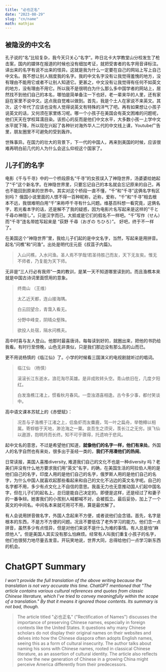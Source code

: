 ```yaml
---
title: "必也正名"
date: "2023-08-29"
slug: "cn/name"
math: mathjax
---
```

## 被隐没的中文名

孔子说的“名”比较复杂，我今天只关心“名字”。昨日北卡大学教堂山分校发生了枪击案，国内的媒体在报道的时候也没有细加考证，就把受害者的名字用音译标注。译出来的名字有说不出来的怪异。这就是我为什么一定要在自己的网站上写上自己中文名。我不想让别人揣度我的名字。我的中文名字没有让我觉得羞愧的地方，没有理由不能用它或者不让别人知道它。更甚之，中文没有让我觉得有任何不如英文的地方，没有理由不用它。所以我不是很明白为什么那么多中国学者的网站上，居然找不到他们自己的本名，哪怕是简单备注一下也好。老一辈来华的人里，还有家庭在家里不说中文。这点我自觉难以做到。首先，我是个土人在家说不来英文。其次，这个年代了应该也没有人觉得说英文有特殊的洋气了吧。再有如果想让小孩子说英文的话，又何须在家里练习呢。哪一个小孩子在美国会有英文困难的问题呢，他们天天在学校耳濡目染。该担心的反而是他们中文水平，大多数小孩一上学中文水平就下降，所以现在兴起了各种针对海外华人二代的中文线上课，Youtube广告里，朋友圈里不可避免的受到轰炸。

世殊事异。在国力的壮大的背景下，下一代的中国人，再来到美国的时候，应该很难再明白前几代的人为什么会这么仰视这个国家了。 

## 儿子们的名字

电影《千与千寻》中的一个桥段原名“千寻”的女孩误入了神隐世界，汤婆婆给她起了“千”这个新名字。在神隐世界里，只要忘记自己的本名就会忘记原来的自己，再也不能回到原来的世界中。其实对这个桥段一直不懂，“千”和“千寻”这俩名字有区别吗？ 俄国小说里面的人恨不得一百种昵称，近称，爱称，“千”和“千寻”相去根本不远，我很难明白用“千”来称呼千寻有什么问题。维基百科想一看究竟，这俩名字，若光看本字的话，还是解不了我的疑惑，因为电影片名写起来是这样的"千と千尋の神隠し"。只是汉字而已。大抵或是它们的假名不一样吧。“千”写作（せん）而“千寻”连名带姓写起来是 “荻野 千尋（おぎの ちひろ）”。 好吧，终于不一样了。

在美国这个“神隐世界”里，我给儿子们起的是中文名字，当然，写起来是用拼音。起名“问樵”和“问渔”。出处是明代庄元臣《叔苴子内篇》。

<blockquote>
    入山问樵，入水问渔。圣人焉不学哉!若圣待胜己而友，天下无友矣。惟无不师者，乃复能为天下师。
</blockquote>
无非是“三人行必有我师”一类的教训，是某一天不知道哪里读到的。而且渔樵本来就是中国古诗词里面惯用的意象。

<blockquote> 
  <p> 终南山 （王维）
  <p> 太乙近天都，连山接海隅。
  <p> 白云回望合，青霭入看无。
  <p> 分野中峰变，阴晴众壑殊。
  <p> 欲投人处宿，隔水问樵夫。
  <p>   
</blockquote>
高中时喜与友人登山。他那时最喜唐诗。每每读到好的，就圈出来，把他的书扔给我看。有时行至傍晚，山色无非类似，只是我们那边没有那么高的山而已。

更不用说杨慎的《临江仙》了。小学的时候看三国演义的电视剧就听过的唱词。

<blockquote> 
  <p> 临江仙 （杨慎）
  <p> 滚滚长江东逝水，浪花淘尽英雄。是非成败转头空。青山依旧在，几度夕阳红。
  <p> 白发渔樵江渚上，惯看秋月春风。一壶浊酒喜相逢。古今多少事，都付笑谈中。
</blockquote>
高中语文课本苏轼上的《赤壁赋》：
<blockquote>
    况吾与子渔樵于江渚之上，侣鱼虾而友麋鹿，驾一叶之扁舟，举匏樽以相属。寄蜉蝣于天地，渺沧海之一粟。哀吾生之须臾，羡长江之无穷。挟飞仙以遨游，抱明月而长终。知不可乎骤得，托遗响于悲风。
</blockquote>

起中文名的意思，不过是希望他们知道，**就像他们的名字一样，他们有来处**。外国人的名字自然也有来处，很多出于圣经一类的，**我们不用凑他们的热闹**。

日常读报，美国人喜推diversity, 难道我们自己的文化不也是一种diversity 吗？老美们并没有什么地方要求我们用“英文”名字，的确，在美国生活的阿拉伯人用的是他们自己的名字，印度人用的是他们自己的名字，俄罗斯人用的是他们自己的名字，为什么中国人就喜欢起那些看起来和自己的文化不沾边的英文名字呢。自己的名字都不用，多少有点文化上不自信的意思。我虽无力也无意推动国人们起中国名字，但在儿子们的起名上，总归是能自己决定的。即便是这样，还是经过了和妻子的一番争辩。她害我们的小孩别人喊都喊不对，会被孤立。最后妥协，加上了一个英文的中间名。中间名本来就可用可不用，算是最优解了。

有人会说用拼音做名字，外国人念起来不方便，或者说他们会念错。首先，名字是根本的东西，不是方不方便的问题。况且不要低估了老外学习的能力。他们念一点拼音，虽然多少有点怪异，但是对他们来说不是什么为难的事情。有人总是怕“麻烦他人”。但是美国人其实没有那么怕麻烦。经常有人叫我们重复小孩子的名字，他们也很努力地尽量去发音。开玩笑地说，世界大同，总得给他们一点学习新东西的机会。


# ChatGPT Summary
*I won't provide the full translation of the above writing because the translation is not very accurate this time. ChatGPT mentioned that "The article contains various cultural references and quotes from classic Chinese literature, which I've tried to convey meaningfully within the scope of a translation." By that it means it ignored those contents. Its summary is not bad, though.*

<blockquote>
    The article titled "必也正名" ("Rectification of Names") discusses the importance of preserving Chinese names, especially in foreign contexts like the United States. It questions why many Chinese scholars do not display their original names on their websites and delves into how the Chinese diaspora often adopts English names, seeing this as a form of cultural insecurity. The author talks about naming his sons with Chinese names, rooted in classical Chinese literature, as an assertion of cultural identity. The article also reflects on how the new generation of Chinese in a growing China might perceive America differently from their predecessors.
</blockquote>





